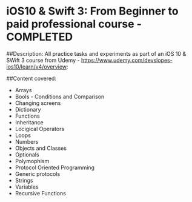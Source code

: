 # iOS10 & Swift 3: From Beginner to paid professional course - COMPLETED

##Description:
All practice tasks and experiments as part of an iOS 10 & SWift 3 course from Udemy - https://www.udemy.com/devslopes-ios10/learn/v4/overview:


##Content covered:
- Arrays
- Bools - Conditions and Comparison
- Changing screens
- Dictionary
- Functions
- Inheritance
- Locigical Operators
- Loops
- Numbers
- Objects and Classes
- Optionals
- Polymophism
- Protocol Oriented Programming
- Generic protocols
- Strings
- Variables
- Recursive Functions


